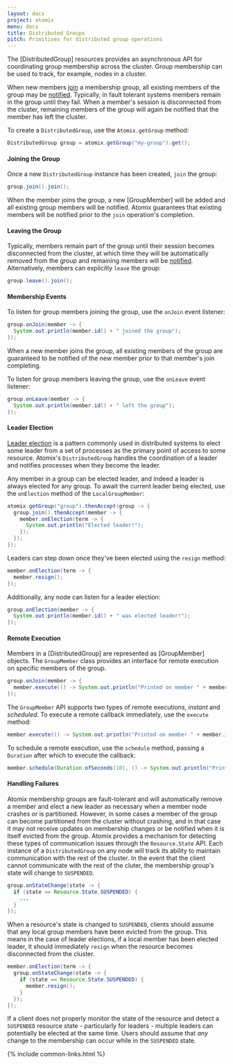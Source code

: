 ```yaml
---
layout: docs
project: atomix
menu: docs
title: Distributed Groups
pitch: Primitives for distributed group operations
---
```


The [DistributedGroup] resources provides an asynchronous API for coordinating group membership across the cluster. Group membership can be used to track, for example, nodes in a cluster.

When new members [join](#joining-the-group) a membership group, all existing members of the group may be [notified](#listening-for-membership-changes). Typically, in fault tolerant systems members remain in the group until they fail. When a member's session is disconnected from the cluster, remaining members of the group will again be notified that the member has left the cluster.

To create a `DistributedGroup`, use the `Atomix.getGroup` method:

```java
DistributedGroup group = atomix.getGroup("my-group").get();
```

#### Joining the Group

Once a new `DistributedGroup` instance has been created, `join` the group:

```java
group.join().join();
```

When the member joins the group, a new [GroupMember] will be added and all existing group members will be notified. Atomix guarantees that existing members will be notified prior to the `join` operation's completion.

#### Leaving the Group

Typically, members remain part of the group until their session becomes disconnected from the cluster, at which time they will be automatically removed from the group and remaining members will be [notified](#listening-for-membership-changes). Alternatively, members can explicitly `leave` the group:

```java
group.leave().join();
```

#### Membership Events

To listen for group members joining the group, use the `onJoin` event listener:

```java
group.onJoin(member -> {
  System.out.println(member.id() + " joined the group");
});
```

When a new member joins the group, all existing members of the group are guaranteed to be notified of the new member prior to that member's join completing.

To listen for group members leaving the group, use the `onLeave` event listener:

```java
group.onLeave(member -> {
  System.out.println(member.id() + " left the group");
});
```

#### Leader Election

[Leader election](https://en.wikipedia.org/wiki/Leader_election) is a pattern commonly used in distributed systems to elect some leader from a set of processes as the primary point of access to some resource. Atomix's `DistributedGroup` handles the coordination of a leader and notifies processes when they become the leader.

Any member in a group can be elected leader, and indeed a leader is always elected for any group. To await the current leader being elected, use the `onElection` method of the `LocalGroupMember`:

```java
atomix.getGroup("group").thenAccept(group -> {
  group.join().thenAccept(member -> {
    member.onElection(term -> {
      System.out.println("Elected leader!");
    });
  });
});
```

Leaders can step down once they've been elected using the `resign` method:

```java
member.onElection(term -> {
  member.resign();
});
```

Additionally, any node can listen for a leader election:

```java
group.onElection(member -> {
  System.out.println(member.id() + " was elected leader!");
});
```

#### Remote Execution

Members in a [DistributedGroup] are represented as [GroupMember] objects. The `GroupMember` class provides an interface for remote execution on specific members of the group.

```java
group.onJoin(member -> {
  member.execute(() -> System.out.println("Printed on member " + member.id());
});
```

The `GroupMember` API supports two types of remote executions, *instant* and *scheduled*. To execute a remote callback immediately, use the `execute` method:

```java
member.execute(() -> System.out.println("Printed on member " + member.id());
```

To schedule a remote execution, use the `schedule` method, passing a `Duration` after which to execute the callback:

```java
member.schedule(Duration.ofSeconds(10), () -> System.out.println("Printed after 10 seconds on member " + member.id()));
```

#### Handling Failures

Atomix membership groups are fault-tolerant and will automatically remove a member and elect a new leader as necessary when a member node crashes or is partitioned. However, in some cases a member of the group can become partitioned from the cluster without crashing, and in that case it may not receive updates on membership changes or be notified when it is itself evicted from the group. Atomix provides a mechanism for detecting these types of communication issues through the `Resource.State` API. Each instance of a `DistributedGroup` on any node will track its ability to maintain communication with the rest of the cluster. In the event that the client cannot communicate with the rest of the cluter, the membership group's state will change to `SUSPENDED`.

```java
group.onStateChange(state -> {
  if (state == Resource.State.SUSPENDED) {
    ...
  }
});
```

When a resource's state is changed to `SUSPENDED`, clients should assume that any local group members have been evicted from the group. This means in the case of leader elections, if a local member has been elected leader, it should immediately `resign` when the resource becomes disconnected from the cluster.

```java
member.onElection(term -> {
  group.onStateChange(state -> {
    if (state == Resource.State.SUSPENDED) {
      member.resign();
    }
  });
});
```

If a client does not properly monitor the state of the resource and detect a `SUSPENDED` resource state - particularly for leaders - multiple leaders can potentially be elected at the same time. Users should assume that *any* change to the membership can occur while in the `SUSPENDED` state.

{% include common-links.html %}
